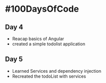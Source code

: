 # #100DaysOfCode
## Day 4
* Reacap basics of Angular
* created a simple todolist application


## Day 5
* Learned Services and dependency injection
* Recreated the todoList with services